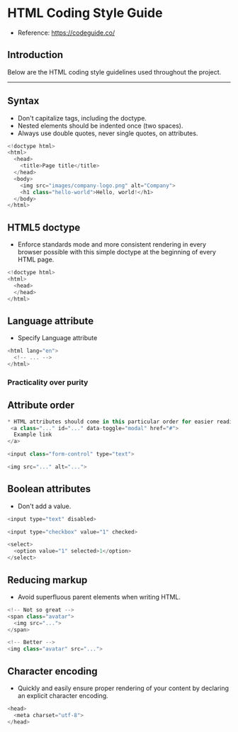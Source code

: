 # HTML Coding Style Guide
* Reference: https://codeguide.co/

## Introduction

Below are the HTML coding style guidelines used throughout the project.

---


## Syntax
* Don't capitalize tags, including the doctype.
* Nested elements should be indented once (two spaces).
* Always use double quotes, never single quotes, on attributes.

```js
<!doctype html>
<html>
  <head>
    <title>Page title</title>
  </head>
  <body>
    <img src="images/company-logo.png" alt="Company">
    <h1 class="hello-world">Hello, world!</h1>
  </body>
</html>
```

## HTML5 doctype
* Enforce standards mode and more consistent rendering in every browser possible with this simple doctype at the beginning of every HTML page.

```js
<!doctype html>
<html>
  <head>
  </head>
</html>
```

## Language attribute
* Specify Language attribute

```js
<html lang="en">
  <!-- ... -->
</html>
```

### Practicality over purity

## Attribute order

```js
* HTML attributes should come in this particular order for easier reading of code.
 <a class="..." id="..." data-toggle="modal" href="#">
  Example link
</a>

<input class="form-control" type="text">

<img src="..." alt="..."> 
```

## Boolean attributes
* Don't add a value.

```js
<input type="text" disabled>

<input type="checkbox" value="1" checked>

<select>
  <option value="1" selected>1</option>
</select>
```
## Reducing markup
* Avoid superfluous parent elements when writing HTML. 

```js
<!-- Not so great -->
<span class="avatar">
  <img src="...">
</span>

<!-- Better -->
<img class="avatar" src="...">
```

## Character encoding
* Quickly and easily ensure proper rendering of your content by declaring an explicit character encoding. 

```js
<head>
  <meta charset="utf-8">
</head>
```